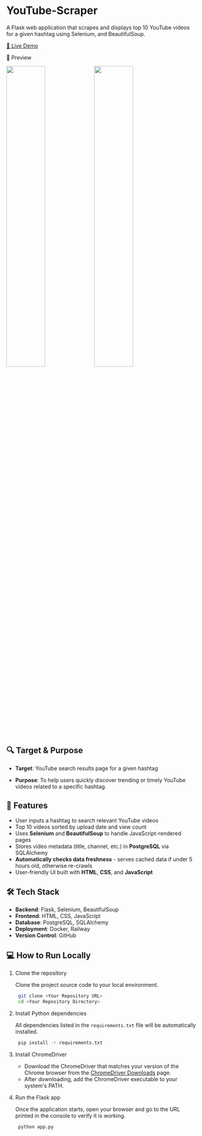 # YouTube-Scraper

A Flask web application that scrapes and displays top 10 YouTube videos for a given hashtag using Selenium, and BeautifulSoup.

[🔗 Live Demo](https://youtube-scraper-production.up.railway.app)

📸 Preview
<p float="left">
  <img src="https://github.com/user-attachments/assets/012cc74c-0e93-4079-a8b3-0f82f3b54ade" width="45%" />
  <img src="https://github.com/user-attachments/assets/829f23a9-030e-4669-8d3c-ca10c1bb5d84" width="45%" />
</p>


## 🔍 Target & Purpose

- **Target**: YouTube search results page for a given hashtag

- **Purpose**: To help users quickly discover trending or timely YouTube videos related to a specific hashtag.


## 🚀 Features

- User inputs a hashtag to search relevant YouTube videos
- Top 10 videos sorted by upload date and view count
- Uses **Selenium** and **BeautifulSoup** to handle JavaScript-rendered pages
- Stores video metadata (title, channel, etc.) in **PostgreSQL** via SQLAlchemy
- **Automatically checks data freshness** - serves cached data if under 5 hours old, otherwise re-crawls
- User-friendly UI built with **HTML**, **CSS**, and **JavaScript**


## 🛠 Tech Stack

- **Backend**: Flask, Selenium, BeautifulSoup
- **Frontend**: HTML, CSS, JavaScript
- **Database**: PostgreSQL, SQLAlchemy
- **Deployment**: Docker, Railway
- **Version Control**: GitHub


## 💻 How to Run Locally
1. Clone the repository

    Clone the project source code to your local environment.
   ```bash
    git clone <Your Repository URL>
    cd <Your Repository Directory>
   ```

2. Install Python dependencies

    All dependencies listed in the `requirements.txt` file will be automatically installed.
   ```bash
    pip install -r requirements.txt
    ```

3. Install ChromeDriver

    - Download the ChromeDriver that matches your version of the Chrome browser from the [ChromeDriver Downloads](https://chromedriver.chromium.org/downloads) page.
    - After downloading, add the ChromeDriver executable to your system's PATH.

4. Run the Flask app

    Once the application starts, open your browser and go to the URL printed in the console to verify it is working.
   ```bash
    python app.py
    ```
